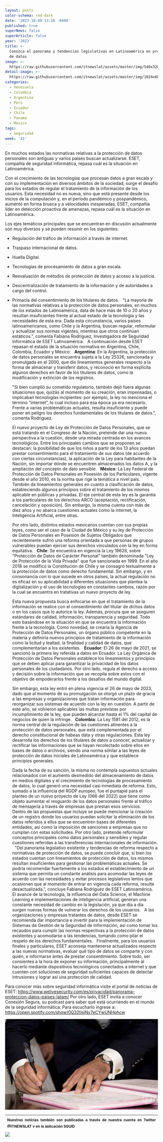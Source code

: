 ```yaml
---
layout: posts
color-schema: red-dark
date: '2023-10-09 13:20 -0400'
published: true
superNews: false
superArticle: false
year: '2023'
title: >-
  Conozca el panorama y tendencias legislativas en Latinoamérica en protección
  de datos
image: >-
  https://raw.githubusercontent.com/itnewslat/assets/master/img/540x320/Acuerdo-p.jpg
detail-image: >-
  https://raw.githubusercontent.com/itnewslat/assets/master/img/1024x680/Acuerdo-g.jpg
categories:
  - Venezuela
  - Colombia
  - Argentina
  - Perú
  - Ecuador
  - Chile
  - Panama
  - Mexico
tags:
  - Seguridad
week: '41'
---
```

En muchos estados las normativas relativas a la protección de datos personales son antiguas y varios países buscan actualizarse. ESET, compañía de seguridad informática, repasa cuál es la situación en Latinoamérica.

Con el crecimiento de las tecnologías que procesan datos a gran escala y con su implementación en diversos ámbitos de la sociedad, surge el desafío para los estados de regular el tratamiento de la información de los usuarios. Esta necesidad no es nueva, sino que está presente desde los inicios de la computación y, en el período pandémico y pospandémico, aumentó en forma brusca y a velocidades inesperadas. ESET, compañía líder en detección proactiva de amenazas, repasa cuál es la situación en Latinoamérica.

Los ejes temáticos principales que se encuentran en discusión actualmente son muy diversos y se pueden resumir en los siguientes:

- Regulación del tráfico de información a través de internet.
- Traspaso internacional de datos.
- Huella Digital.
- Tecnologías de procesamiento de datos a gran escala.
- Reevaluación de métodos de protección de datos y acceso a la justicia.
- Descentralización de tratamiento de la información y de autoridades a cargo del control.
- Primacía del consentimiento de los titulares de datos.
 
"La mayoría de las normativas relativas a la protección de datos personales, en muchos de los estados de Latinoamérica, data de hace más de 10 o 20 años y resultan insuficientes frente al actual estado de la tecnología y las necesidades de esta era. Dada esta circunstancia, varios países latinoamericanos, como Chile y la Argentina, buscan regular, reformular y actualizar sus normas vigentes, mientras que otros continúan estáticos.", comenta Fabiana Rodriguez, Investigadora de Seguridad Informática de ESET Latinoamérica.
 
A continuación desde ESET repasan el estado de la situación normativa en Argentina, Chile, Colombia, Ecuador y México:
 
  **Argentina**: En la Argentina, la protección de datos personales se encuentra sujeta a la Ley 25326, sancionada y promulgada en el 2000, que dio lineamientos generales respecto a la forma de almacenar y transferir datos, y reconoció en forma explícita algunos derechos en favor de los titulares de datos, como la modificación y extinción de los registros.

  "Si bien cumplió su cometido regulatorio, también dejó fuera algunas situaciones que, quizás al momento de su creación, eran impensadas, o implicaban tecnologías incipientes: por ejemplo, la ley no menciona el término “internet”, lo cual incluso para esa época ya era necesario. Frente a varias problemáticas actuales, resulta insuficiente y puede poner en peligro los derechos fundamentales de los titulares de datos.", comenta Rodriguez.

  El nuevo proyecto de Ley de Protección de Datos Personales, que se está tratando en el Congreso de la Nación, pretende dar una nueva perspectiva a la cuestión, desde una mirada centrada en los avances tecnológicos. Entre los principales cambios que se proponen se destacan: la posibilidad de que los niños a partir de los 13 años puedan prestar consentimiento para el tratamiento de sus datos (de acuerdo con ciertas circunstancias), la aplicación de la Ley para habitantes de la Nación, sin importar dónde se encuentren almacenados los datos A, y la ampliación del concepto de dato sensible.
 
  **México**: La Ley Federal de Protección de Datos Personales en Posesión de los Particulares, vigente desde el año 2010, es la norma que rige la temática a nivel país. También da lineamientos generales en cuanto a clasificación de datos, estableciendo algunos principios sobre el tratamiento de los mismos aplicable en públicas y privadas. El eje central de esta ley es la garantía a los particulares de los derechos ARCO (aceptación, rectificación, cancelación y oposición). Sin embargo, la misma cuenta con más de diez años y no abarca cuestiones actuales como la internet, la Inteligencia Artificial, entre otras.

  Por otro lado, distintos estados mexicanos cuentan con sus propias leyes, como ser el caso de la Ciudad de México y su ley de Protección de Datos Personales en Posesión de Sujetos Obligados que recientemente sufrió una reforma orientada a que personas de grupos vulnerables puedan ejercer sus derechos vinculados con la ley en forma equitativa.
 
  **Chile**: Se encuentra en vigencia la Ley 19628, sobre "Protección de Datos de Carácter Personal" también denominada "Ley de Protección de la Vida Privada" que fue sancionada en 1999. En el año 2018 se modificó la Constitución de Chile y se consagró textualmente a la protección de datos como derecho fundamental. Sin embargo, y en consonancia con lo que sucede en otros países, la actual regulación no es eficaz en su aplicabilidad a diferentes situaciones que plantea la digitalización y el uso de tecnologías en constantes cambios, razón por la cual se encuentra en tratativas un nuevo proyecto de ley.

  Esta nueva propuesta busca enfocarse en que el tratamiento de la información se realice con el consentimiento del titular de dichos datos o en los casos que lo autorice la ley. Además, procura que se aseguren estándares de calidad, información, transparencia y seguridad. Todo esto basándose en la situación en que se encuentra la información frente a la tecnología. Como novedad, se crearía la Agencia de Protección de Datos Personales, un órgano público competente en la materia y definiría nuevos principios de tratamiento de la información como la licitud y lealtad, la finalidad y calidad de datos, que complementarían a los existentes.
 
  **Ecuador**: El 26 de mayo de 2021, se sancionó la primera ley referida a datos en Ecuador. La Ley Orgánica de Protección de Datos Personales establece los lineamientos y principios que se deben aplicar para garantizar la privacidad de los datos personales de los ciudadanos. Por otro lado, regula el derecho a acceso y decisión sobre la información que se recopila sobre estos con el objetivo de empoderarlos frente a los desafíos del mundo digital.

  Sin embargo, esta ley entró en plena vigencia el 26 de mayo de 2023, dado que al momento de su promulgación se otorgó un plazo de gracia a las empresas y organizaciones que tratan información para reorganizar sus sistemas de acuerdo con la ley en cuestión. A partir de este año, se volvieron aplicables las multas previstas por incumplimiento de la ley, que pueden alcanzar hasta el 1% del capital de negocios de quien la infringe.
 
  **Colombia**: La Ley 1581 del 2012, es la norma central de la regulación de las cuestiones atinentes a la protección de datos personales, que está complementada por el derecho constitucional de habeas data y otras regulaciones. Esta ley desarrolla los derechos de los titulares de datos a conocer, actualizar y rectificar las informaciones que se hayan recolectado sobre ellos en bases de datos o archivos, siendo una norma similar a las leyes de protección de datos iniciales de Latinoamérica y que establece principios generales.

  Dada la fecha de su sanción, la misma no contempla supuestos actuales relacionados con el aumento desmedido del almacenamiento de datos en medios digitales y el crecimiento de tecnologías de procesamiento de datos, lo cual generó una necesidad casi inmediata de reforma. Esto, sumado a la influencia del RGDP europeo, fue el puntapié para el planteo de un nuevo proyecto de Ley (066 del 2022) que tiene como objeto aumentar el resguardo de los datos personales frente al tráfico de mensajería a través de empresas que prestan esos servicios.
 
Dentro de las propuestas que incluye se puede mencionar la creación de un registro donde los usuarios puedan solicitar la eliminación de los datos referidos a ellos que se encuentren bases de diferentes entidades, así como la imposición de sanciones a empresas que no cumplan con estas solicitudes. Por otro lado, pretende reformular conceptos principales como datos personales y sensibles y regular cuestiones referidas a las transferencias internacionales de información.
 
"Del panorama legislativo existente y tendencias de reforma respecto a normativas de protección de datos, se puede concluir que, si bien los estados cuentan con lineamientos de protección de datos, los mismos resultan insuficientes para gestionar las problemáticas actuales. Se podría recomendar fuertemente a los estados el establecimiento de un sistema que permita un constante análisis para acomodar las leyes de acuerdo con las necesidades y evitar procesos legislativos lentos que ocasionen que al momento de entrar en vigencia cada reforma, resulte desactualizada.", concluye Fabiana Rodriguez de ESET Latinoamérica.
 
El avance de la tecnología, la influencia del Data Science, el Machine Learning e implementaciones de inteligencia artificial, generan una constante necesidad de cambio en la legislación, ya que día a día surgen nuevas formas de vulnerar los derechos de los usuarios.
 
A las organizaciones y empresas tratantes de datos, desde ESET se recomienda dar importancia e invertir para la implementación de Sistemas de Gestión de la Seguridad de Información, así como tomar los recaudos para cumplir las normas respectivas a la protección de datos existentes y acomodarse a las tendencias, tomando como pilar el respeto de los derechos fundamentales.
 
Finalmente, para los usuarios finales y particulares, ESET aconseja mantenerse actualizados respecto a las nuevas normativas, evaluar qué tipo de datos se comparte y con quién, e informarse antes de prestar consentimiento. Sobre todo, ser consientes a la hora de exponer su información, principalmente al hacerlo mediante dispositivos tecnológicos conectados a internet y que cuenten con soluciones de seguridad suficientes capaces de detectar intrusiones y lograr así una protección de calidad.

Para conocer más sobre seguridad informática visite el portal de noticias de ESET: https://www.welivesecurity.com/es/privacidad/panorama-proteccion-datos-paises-latam/
Por otro lado, ESET invita a conocer Conexión Segura, su podcast para saber qué está ocurriendo en el mundo de la seguridad informática. Para escucharlo ingrese a: https://open.spotify.com/show/0Q32tisjNy7eCYwUNHphcw

![](https://raw.githubusercontent.com/itnewslat/assets/master/img/540x320/Acuerdo-p.jpg)

<table style="height: 42px;" width="569">
<tbody>
<tr>
<td style="text-align: justify;"><sub><strong>Nuestras noticias también son publicadas a través de nuestra cuenta en Twitter <a href="https://twitter.com/itnewslat?lang=es">@ITNEWSLAT</a> y en la aplicación <a href="https://squidapp.co/en/">SQUID</a></strong></sub></td>
</tr>
</tbody>
</table>

<img src="https://tracker.metricool.com/c3po.jpg?hash=56f88a41e39ab42c063cc51676587a04"/>
